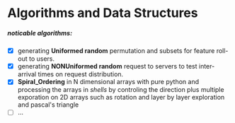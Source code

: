 # Algorithms and Data Structures

##### noticable algorithms:
- [X] generating **Uniformed random** permutation and subsets for feature roll-out to users.
- [X] generating **NONUniformed random** request to servers to test inter-arrival times on request distribution.
- [X] **Spiral_Ordering** in N dimensional arrays with pure python and processing the arrays in *shells* by controling the direction plus multiple exporation on 2D arrays such as rotation and layer by layer exploration and pascal's triangle
- [ ] ...
